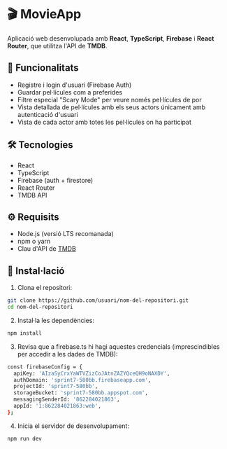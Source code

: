 # 🎬 MovieApp

Aplicació web desenvolupada amb **React**, **TypeScript**, **Firebase** i **React Router**, que utilitza l'API de **TMDB**.

## 🧩 Funcionalitats

- Registre i login d'usuari (Firebase Auth)
- Guardar pel·lícules com a preferides
- Filtre especial "Scary Mode" per veure només pel·lícules de por
- Vista detallada de pel·lícules amb els seus actors únicament amb autenticació d'usuari
- Vista de cada actor amb totes les pel·lícules on ha participat

## 🛠️ Tecnologies

- React
- TypeScript
- Firebase (auth + firestore)
- React Router
- TMDB API

## ⚙️ Requisits

- Node.js (versió LTS recomanada)
- npm o yarn
- Clau d'API de [TMDB](https://www.themoviedb.org/)

## 🚀 Instal·lació

1. Clona el repositori:

```bash
git clone https://github.com/usuari/nom-del-repositori.git
cd nom-del-repositori
```

2. Instal·la les dependències:

```bash
npm install
```

3. Revisa que a firebase.ts hi hagi aquestes credencials (imprescindibles per accedir a les dades de TMDB):
```bash
const firebaseConfig = {
  apiKey: 'AIzaSyCrxYaWTVZizCoJAtnZAZYQceQH9oNAXDY',
  authDomain: 'sprint7-580bb.firebaseapp.com',
  projectId: 'sprint7-580bb',
  storageBucket: 'sprint7-580bb.appspot.com',
  messagingSenderId: '862284021863',
  appId: '1:862284021863:web',
};
```

4. Inicia el servidor de desenvolupament:

```bash
npm run dev
```
